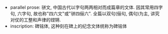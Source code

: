 - parallel prose: 骈文, 中国古代以字句两两相对而成篇章的文体. 因其常用四字句, 六字句, 故也称"四六文"或"骈四俪六". 全篇以双句(俪句, 偶句)为主, 讲究对仗的工整和声律的铿锵.
- inscription: 碑铭体, 这种刻在碑上的纪念文体统称为碑铭体
